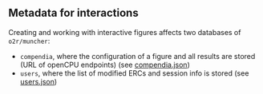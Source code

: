 ## Metadata for interactions

Creating and working with interactive figures affects two databases of `o2r/muncher`:

- `compendia`, where the configuration of a figure and all results are stored (URL of openCPU endpoints) (see [compendia.json](https://github.com/Interactive2017/metadata/blob/master/compendia.json))
- `users`, where the list of modified ERCs and session info is stored (see [users.json](https://github.com/Interactive2017/metadata/blob/master/users.json))

